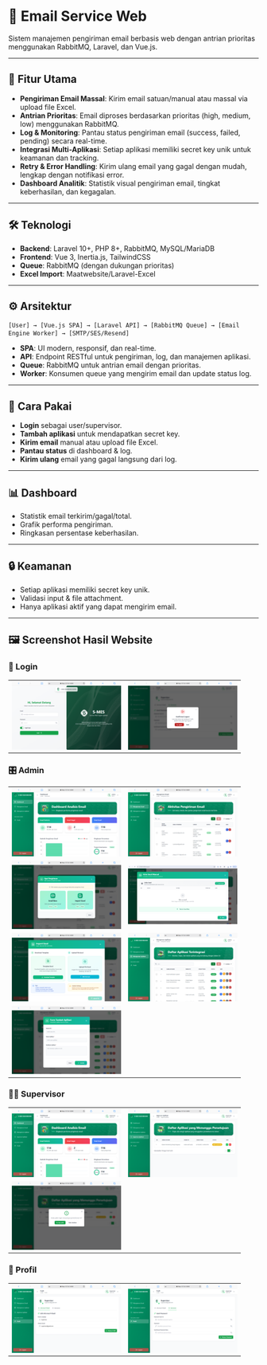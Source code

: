 # 📧 Email Service Web

Sistem manajemen pengiriman email berbasis web dengan antrian prioritas menggunakan RabbitMQ, Laravel, dan Vue.js.

---

## 🚀 Fitur Utama

-   **Pengiriman Email Massal**: Kirim email satuan/manual atau massal via upload file Excel.
-   **Antrian Prioritas**: Email diproses berdasarkan prioritas (high, medium, low) menggunakan RabbitMQ.
-   **Log & Monitoring**: Pantau status pengiriman email (success, failed, pending) secara real-time.
-   **Integrasi Multi-Aplikasi**: Setiap aplikasi memiliki secret key unik untuk keamanan dan tracking.
-   **Retry & Error Handling**: Kirim ulang email yang gagal dengan mudah, lengkap dengan notifikasi error.
-   **Dashboard Analitik**: Statistik visual pengiriman email, tingkat keberhasilan, dan kegagalan.

---

## 🛠️ Teknologi

-   **Backend**: Laravel 10+, PHP 8+, RabbitMQ, MySQL/MariaDB
-   **Frontend**: Vue 3, Inertia.js, TailwindCSS
-   **Queue**: RabbitMQ (dengan dukungan prioritas)
-   **Excel Import**: Maatwebsite/Laravel-Excel

---

## ⚙️ Arsitektur

```
[User] → [Vue.js SPA] → [Laravel API] → [RabbitMQ Queue] → [Email Engine Worker] → [SMTP/SES/Resend]
```

-   **SPA**: UI modern, responsif, dan real-time.
-   **API**: Endpoint RESTful untuk pengiriman, log, dan manajemen aplikasi.
-   **Queue**: RabbitMQ untuk antrian email dengan prioritas.
-   **Worker**: Konsumen queue yang mengirim email dan update status log.

---

## 📝 Cara Pakai

-   **Login** sebagai user/supervisor.
-   **Tambah aplikasi** untuk mendapatkan secret key.
-   **Kirim email** manual atau upload file Excel.
-   **Pantau status** di dashboard & log.
-   **Kirim ulang** email yang gagal langsung dari log.

---

## 📊 Dashboard

-   Statistik email terkirim/gagal/total.
-   Grafik performa pengiriman.
-   Ringkasan persentase keberhasilan.

---

## 🔒 Keamanan

-   Setiap aplikasi memiliki secret key unik.
-   Validasi input & file attachment.
-   Hanya aplikasi aktif yang dapat mengirim email.

---

## 🖼️ Screenshot Hasil Website

### 🔑 Login

<table>
  <tr>
    <td><img src="public/screenshot/Logout-1.png" alt="Login 1" width="220" /></td>
    <td><img src="public/screenshot/Logout-2.png" alt="Login 2" width="220" /></td>
  </tr>
</table>

### 🎛️ Admin

<table>
  <tr>
    <td><img src="public/screenshot/Admin-1.png" alt="Admin 1" width="220" /></td>
    <td><img src="public/screenshot/Admin-2.png" alt="Admin 2" width="220" /></td>
  </tr>
  <tr>
    <td><img src="public/screenshot/Admin-3.png" alt="Admin 3" width="220" /></td>
    <td><img src="public/screenshot/Admin-4.png" alt="Admin 4" width="220" /></td>
  </tr>
  <tr>
    <td><img src="public/screenshot/Admin-5.png" alt="Admin 5" width="220" /></td>
    <td><img src="public/screenshot/Admin-6.png" alt="Admin 6" width="220" /></td>
  </tr>
  <tr>
    <td><img src="public/screenshot/Admin-7.png" alt="Admin 7" width="220" /></td>
    <td></td>
  </tr>
</table>

### 🧑‍💼 Supervisor

<table>
  <tr>
    <td><img src="public/screenshot/Supervisor-1.png" alt="Supervisor 1" width="220" /></td>
    <td><img src="public/screenshot/Supervisor-2.png" alt="Supervisor 2" width="220" /></td>
  </tr>
  <tr>
    <td><img src="public/screenshot/Supervisor-3.png" alt="Supervisor 3" width="220" /></td>
    <td></td>
  </tr>
</table>

### 👤 Profil

<table>
  <tr>
    <td><img src="public/screenshot/Profil-1.png" alt="Profil 1" width="220" /></td>
    <td><img src="public/screenshot/Profil-2.png" alt="Profil 2" width="220" /></td>
  </tr>
</table>
